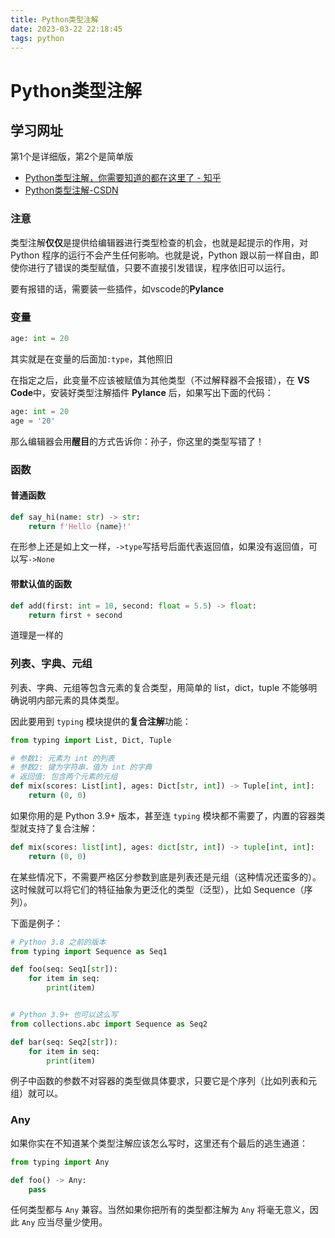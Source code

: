 ```yaml
---
title: Python类型注解
date: 2023-03-22 22:18:45
tags: python
---
```


# Python类型注解

## 学习网址

第1个是详细版，第2个是简单版

- [Python类型注解，你需要知道的都在这里了 - 知乎](https://zhuanlan.zhihu.com/p/419955374)
- [Python类型注解-CSDN](https://blog.csdn.net/mahoon411/article/details/125657457)

### **注意**

类型注解**仅仅**是提供给编辑器进行类型检查的机会，也就是起提示的作用，对 Python 程序的运行不会产生任何影响。也就是说，Python 跟以前一样自由，即使你进行了错误的类型赋值，只要不直接引发错误，程序依旧可以运行。

要有报错的话，需要装一些插件，如vscode的**Pylance**

### 变量

```python
age: int = 20
```

其实就是在变量的后面加`:type`，其他照旧

在指定之后，此变量不应该被赋值为其他类型（不过解释器不会报错），在 **VS Code**中，安装好类型注解插件 **Pylance** 后，如果写出下面的代码：

```python
age: int = 20
age = '20'
```

那么编辑器会用**醒目**的方式告诉你：孙子，你这里的类型写错了！

### 函数

#### 普通函数

```python
def say_hi(name: str) -> str:
    return f'Hello {name}!'
```

在形参上还是如上文一样，`->type`写括号后面代表返回值，如果没有返回值，可以写`->None`

#### 带默认值的函数

```python
def add(first: int = 10, second: float = 5.5) -> float:
    return first + second
```

道理是一样的

### 列表、字典、元组

列表、字典、元组等包含元素的复合类型，用简单的 list，dict，tuple 不能够明确说明内部元素的具体类型。

因此要用到 `typing` 模块提供的**复合注解**功能：

```python
from typing import List, Dict, Tuple

# 参数1: 元素为 int 的列表
# 参数2: 键为字符串，值为 int 的字典
# 返回值: 包含两个元素的元组
def mix(scores: List[int], ages: Dict[str, int]) -> Tuple[int, int]:
    return (0, 0)
```

如果你用的是 Python 3.9+ 版本，甚至连 `typing` 模块都不需要了，内置的容器类型就支持了复合注解：

```python
def mix(scores: list[int], ages: dict[str, int]) -> tuple[int, int]:
    return (0, 0)
```

在某些情况下，不需要严格区分参数到底是列表还是元组（这种情况还蛮多的）。这时候就可以将它们的特征抽象为更泛化的类型（泛型），比如 Sequence（序列）。

下面是例子：

```python
# Python 3.8 之前的版本
from typing import Sequence as Seq1

def foo(seq: Seq1[str]):
    for item in seq:
        print(item)


# Python 3.9+ 也可以这么写
from collections.abc import Sequence as Seq2

def bar(seq: Seq2[str]):
    for item in seq:
        print(item)
```

例子中函数的参数不对容器的类型做具体要求，只要它是个序列（比如列表和元组）就可以。

### Any

如果你实在不知道某个类型注解应该怎么写时，这里还有个最后的逃生通道：

```python
from typing import Any

def foo() -> Any:
    pass
```

任何类型都与 `Any` 兼容。当然如果你把所有的类型都注解为 `Any` 将毫无意义，因此 `Any` 应当尽量少使用。
